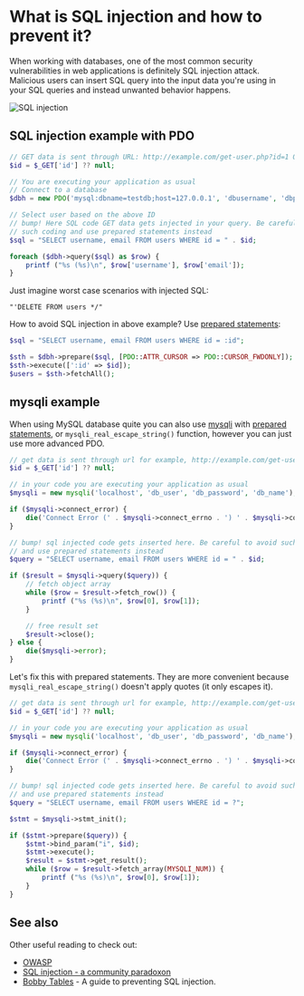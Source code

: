 # What is SQL injection and how to prevent it?

When working with databases, one of the most common security vulnerabilities in
web applications is definitely SQL injection attack. Malicious users can insert
SQL query into the input data you're using in your SQL queries and instead unwanted
behavior happens.

![SQL injection](https://raw.githubusercontent.com/php-earth/assets/master/images/security/sql-injection.png "SQL injection")

## SQL injection example with PDO

```php
// GET data is sent through URL: http://example.com/get-user.php?id=1 OR id=2;
$id = $_GET['id'] ?? null;

// You are executing your application as usual
// Connect to a database
$dbh = new PDO('mysql:dbname=testdb;host=127.0.0.1', 'dbusername', 'dbpassword');

// Select user based on the above ID
// bump! Here SQL code GET data gets injected in your query. Be careful to avoid
// such coding and use prepared statements instead
$sql = "SELECT username, email FROM users WHERE id = " . $id;

foreach ($dbh->query($sql) as $row) {
    printf ("%s (%s)\n", $row['username'], $row['email']);
}
```

Just imagine worst case scenarios with injected SQL:

```text
"'DELETE FROM users */"
```

How to avoid SQL injection in above example? Use [prepared statements](http://php.net/manual/en/pdo.prepare.php):

```php
$sql = "SELECT username, email FROM users WHERE id = :id";

$sth = $dbh->prepare($sql, [PDO::ATTR_CURSOR => PDO::CURSOR_FWDONLY]);
$sth->execute([':id' => $id]);
$users = $sth->fetchAll();
```

## mysqli example

When using MySQL database quite you can also use [mysqli](http://php.net/mysqli) with [prepared statements](http://php.net/manual/en/mysqli.prepare.php), or `mysqli_real_escape_string()` function, however you can just use more advanced PDO.

```php
// get data is sent through url for example, http://example.com/get-user.php?id=1 OR id=2;
$id = $_GET['id'] ?? null;

// in your code you are executing your application as usual
$mysqli = new mysqli('localhost', 'db_user', 'db_password', 'db_name');

if ($mysqli->connect_error) {
    die('Connect Error (' . $mysqli->connect_errno . ') ' . $mysqli->connect_error);
}

// bump! sql injected code gets inserted here. Be careful to avoid such coding
// and use prepared statements instead
$query = "SELECT username, email FROM users WHERE id = " . $id;

if ($result = $mysqli->query($query)) {
    // fetch object array
    while ($row = $result->fetch_row()) {
        printf ("%s (%s)\n", $row[0], $row[1]);
    }

    // free result set
    $result->close();
} else {
    die($mysqli->error);
}
```

Let's fix this with prepared statements. They are more convenient because
`mysqli_real_escape_string()` doesn't apply quotes (it only escapes it).

```php
// get data is sent through url for example, http://example.com/get-user.php?id=1 OR id=2;
$id = $_GET['id'] ?? null;

// in your code you are executing your application as usual
$mysqli = new mysqli('localhost', 'db_user', 'db_password', 'db_name');

if ($mysqli->connect_error) {
    die('Connect Error (' . $mysqli->connect_errno . ') ' . $mysqli->connect_error);
}

// bump! sql injected code gets inserted here. Be careful to avoid such coding
// and use prepared statements instead
$query = "SELECT username, email FROM users WHERE id = ?";

$stmt = $mysqli->stmt_init();

if ($stmt->prepare($query)) {
    $stmt->bind_param("i", $id);
    $stmt->execute();
    $result = $stmt->get_result();
    while ($row = $result->fetch_array(MYSQLI_NUM)) {
        printf ("%s (%s)\n", $row[0], $row[1]);
    }
}
```

## See also

Other useful reading to check out:

* [OWASP](https://www.owasp.org/index.php/SQL_Injection)
* [SQL injection - a community paradoxon](http://the-phlog.tumblr.com/post/129182968120/sql-injection-a-community-paradoxon)
* [Bobby Tables](http://bobby-tables.com/) - A guide to preventing SQL injection.
